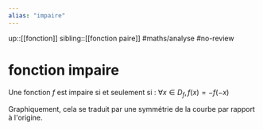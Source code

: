 ```yaml
---
alias: "impaire"
---
```

up::[[fonction]]
sibling::[[fonction paire]]
#maths/analyse #no-review 
# fonction impaire
Une fonction $f$ est impaire si et seulement si :
$\forall x\in D_f, f(x) = -f(-x)$

Graphiquement, cela se traduit par une symmétrie de la courbe par rapport à l'origine.

